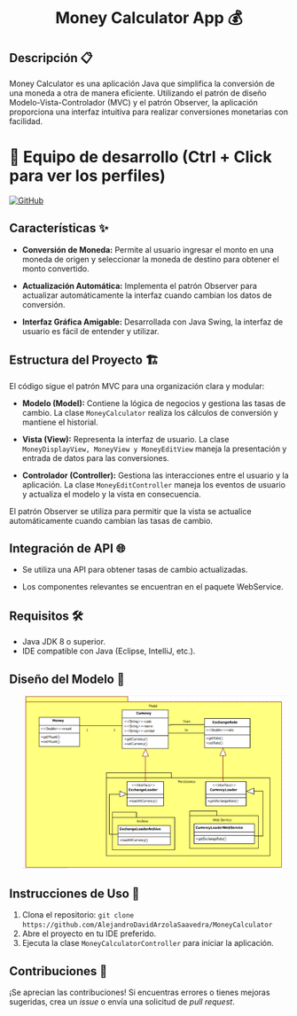 <h1 align="center"><b>Money Calculator App 💰 </b></h1>

## Descripción 📋

Money Calculator es una aplicación Java que simplifica la conversión de una moneda a otra de manera eficiente. Utilizando el patrón de diseño Modelo-Vista-Controlador (MVC) y el patrón Observer, la aplicación proporciona una interfaz intuitiva para realizar conversiones monetarias con facilidad.

# 👥 Equipo de desarrollo (Ctrl + Click para ver los perfiles)

[![GitHub](https://img.shields.io/badge/GitHub-Alejandro%20David%20Arzola%20Saavedra-blue?style=flat-square&logo=github)](https://github.com/AlejandroDavidArzolaSaavedra)

## Características ✨

- **Conversión de Moneda:** Permite al usuario ingresar el monto en una moneda de origen y seleccionar la moneda de destino para obtener el monto convertido.

- **Actualización Automática:** Implementa el patrón Observer para actualizar automáticamente la interfaz cuando cambian los datos de conversión.

- **Interfaz Gráfica Amigable:** Desarrollada con Java Swing, la interfaz de usuario es fácil de entender y utilizar.

## Estructura del Proyecto 🏗️

El código sigue el patrón MVC para una organización clara y modular:

- **Modelo (Model):** Contiene la lógica de negocios y gestiona las tasas de cambio. La clase `MoneyCalculator` realiza los cálculos de conversión y mantiene el historial.

- **Vista (View):** Representa la interfaz de usuario. La clase `MoneyDisplayView, MoneyView y MoneyEditView` maneja la presentación y entrada de datos para las conversiones.

- **Controlador (Controller):** Gestiona las interacciones entre el usuario y la aplicación. La clase `MoneyEditController` maneja los eventos de usuario y actualiza el modelo y la vista en consecuencia.

El patrón Observer se utiliza para permitir que la vista se actualice automáticamente cuando cambian las tasas de cambio.

## Integración de API 🌐

- Se utiliza una API para obtener tasas de cambio actualizadas.

- Los componentes relevantes se encuentran en el paquete WebService.

##

## Requisitos 🛠️

- Java JDK 8 o superior.
- IDE compatible con Java (Eclipse, IntelliJ, etc.).

## Diseño del Modelo 🎨

<ul align="center">		
  <a href="https://tradingview.github.io/lightweight-charts/docs" target="_blank">
    <img style="width:40rem"  src="model.PNG">
  </a>
</ul>

## Instrucciones de Uso 🚀

1. Clona el repositorio: `git clone https://github.com/AlejandroDavidArzolaSaavedra/MoneyCalculator`
2. Abre el proyecto en tu IDE preferido.
3. Ejecuta la clase `MoneyCalculatorController` para iniciar la aplicación.

## Contribuciones 🤝

¡Se aprecian las contribuciones! Si encuentras errores o tienes mejoras sugeridas, crea un _issue_ o envía una solicitud de _pull request_.
